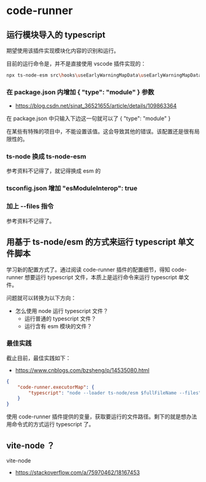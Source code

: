 # code-runner

## 运行模块导入的 typescript

期望使用该插件实现模块化内容的识别和运行。

目前的运行命令是，并不是直接使用 vscode 插件实现的：

```bash
npx ts-node-esm src\hooks\useEarlyWarningMapData\useEarlyWarningMapData.ts --files
```

### 在 package.json 内增加 { "type": "module" } 参数

- https://blog.csdn.net/sinat_36521655/article/details/109863364

在 package.json 中只输入下边这一句就可以了 { "type": "module" }

在某些有特殊的项目中，不能设置该值。这会导致其他的错误。该配置还是很有局限性的。

### ts-node 换成 ts-node-esm

参考资料不记得了，就记得换成 esm 的

### tsconfig.json 增加 "esModuleInterop": true

### 加上 --files 指令

参考资料不记得了。

## 用基于 ts-node/esm 的方式来运行 typescript 单文件脚本

学习新的配置方式了。通过阅读 code-runner 插件的配置细节，得知 code-runner 想要运行 typescript 文件，本质上是运行命令来运行 typescript 单文件。

问题就可以转换为以下方向：

- 怎么使用 node 运行 typescript 文件？
  - 运行普通的 typescript 文件？
  - 运行含有 esm 模块的文件？

### 最佳实践

截止目前，最佳实践如下：

- https://www.cnblogs.com/bzsheng/p/14535080.html

```json
{
	"code-runner.executorMap": {
		"typescript": "node --loader ts-node/esm $fullFileName --files"
	}
}
```

使用 code-runner 插件提供的变量，获取要运行的文件路径。剩下的就是想办法用命令式的方式运行 typescript 了。

## vite-node ？

vite-node

- https://stackoverflow.com/a/75970462/18167453
